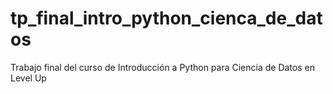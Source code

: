 # tp_final_intro_python_cienca_de_datos
Trabajo final del curso de Introducción a Python para Ciencia de Datos en Level Up
